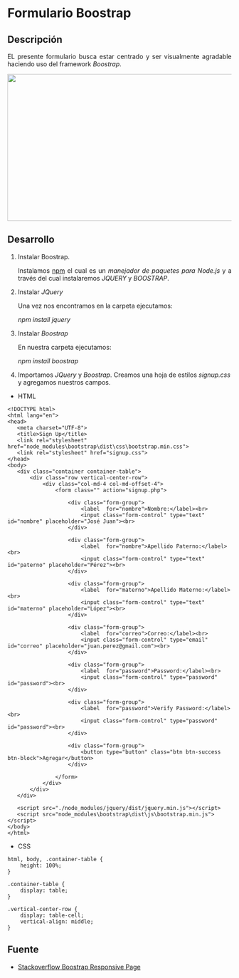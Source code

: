 Formulario Boostrap
==============
    
## Descripción
        
<p align="justify">
    EL presente formulario busca estar centrado y ser visualmente agradable haciendo uso del framework <i>Boostrap</i>.
 </p>
        
        
<p align="center">
    <img src="" width="682" height="330">
</p>

 ## Desarrollo
        
 <ol>
    <li>
        Instalar Boostrap.
         <p align="justify">
            Instalamos <a href="https://nodejs.org/">npm</a> el cual es un <i>manejador de paquetes para Node.js</i> y a través del cual instalaremos <i>JQUERY</i> y <i>BOOSTRAP</i>.
         </p>
    </li>
    <li>
        Instalar <i>JQuery</i>
            <p align="justify">
                Una vez nos encontramos en la carpeta ejecutamos:
            </p>
            <p align="justify">
                <i>npm install jquery</i>
            </p>
    </li>   
    <li>
        Instalar <i>Boostrap</i>
            <p align="justify">
                En nuestra carpeta ejecutamos:
            </p>
            <p align="justify">
                <i>npm install boostrap</i>
            </p>
    </li>
    <li>
        Importamos <i>JQuery</i> y <i>Boostrap</i>. Creamos una hoja de estilos <i>signup.css</i> y agregamos nuestros campos.
    </li>
 </ol>
 
 * HTML
 
 ~~~  
<!DOCTYPE html>
<html lang="en">
<head>
    <meta charset="UTF-8">
    <title>Sign Up</title>
    <link rel="stylesheet" href="node_modules\bootstrap\dist\css\bootstrap.min.css">
    <link rel="stylesheet" href="signup.css">
</head>
<body>
    <div class="container container-table">
        <div class="row vertical-center-row">
            <div class="col-md-4 col-md-offset-4">
                <form class="" action="signup.php">

                    <div class="form-group">
                        <label  for="nombre">Nombre:</label><br>
                        <input class="form-control" type="text" id="nombre" placeholder="José Juan"><br>
                    </div>

                    <div class="form-group">
                        <label  for="nombre">Apellido Paterno:</label><br>
                        <input class="form-control" type="text" id="paterno" placeholder="Pérez"><br>
                    </div>

                    <div class="form-group">
                        <label  for="materno">Apellido Materno:</label><br>
                        <input class="form-control" type="text" id="materno" placeholder="López"><br>
                    </div>

                    <div class="form-group">
                        <label  for="correo">Correo:</label><br>
                        <input class="form-control" type="email" id="correo" placeholder="juan.perez@gmail.com"><br>
                    </div>

                    <div class="form-group">
                        <label  for="password">Password:</label><br>
                        <input class="form-control" type="password" id="password"><br>
                    </div>

                    <div class="form-group">
                        <label  for="password">Verify Password:</label><br>
                        <input class="form-control" type="password" id="password"><br>
                    </div>

                    <div class="form-group">
                        <button type="button" class="btn btn-success btn-block">Agregar</button>
                    </div>

                </form>
            </div>
        </div>
    </div>

    <script src="./node_modules/jquery/dist/jquery.min.js"></script>
    <script src="node_modules\bootstrap\dist\js\bootstrap.min.js"></script>
</body>
</html>
 ~~~  
 
 * CSS
 
 ~~~
 html, body, .container-table {
     height: 100%;
 }
 
 .container-table {
     display: table;
 }
 
 .vertical-center-row {
     display: table-cell;
     vertical-align: middle;
 }
 ~~~
 
 ## Fuente
 
 * <a href="https://stackoverflow.com/questions/20142606/in-a-bootstrap-responsive-page-how-to-center-a-div">Stackoverflow Boostrap Responsive Page</a>
 
 


 
 